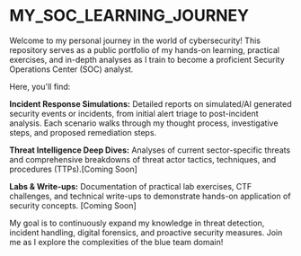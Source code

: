 # MY_SOC_LEARNING_JOURNEY
Welcome to my personal journey in the world of cybersecurity! This repository serves as a public portfolio of my hands-on learning, practical exercises, and in-depth analyses as I train to become a proficient Security Operations Center (SOC) analyst.

Here, you'll find:

**Incident Response Simulations:** Detailed reports on simulated/AI generated security events or incidents, from initial alert triage to post-incident analysis. Each scenario walks through my thought process, investigative steps, and proposed remediation steps.

**Threat Intelligence Deep Dives:** Analyses of current sector-specific threats and comprehensive breakdowns of threat actor tactics, techniques, and procedures (TTPs).[Coming Soon]

**Labs & Write-ups:** Documentation of practical lab exercises, CTF challenges, and technical write-ups to demonstrate hands-on application of security concepts. [Coming Soon]

My goal is to continuously expand my knowledge in threat detection, incident handling, digital forensics, and proactive security measures. Join me as I explore the complexities of the blue team domain!
